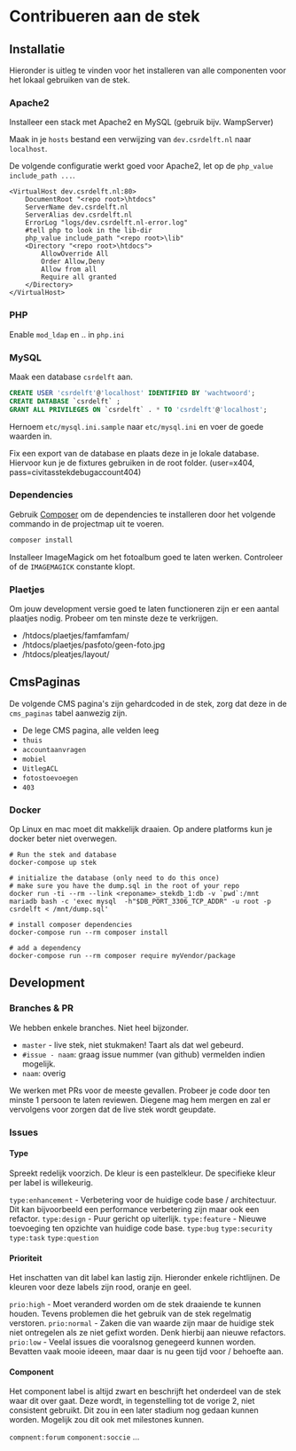 # Contribueren aan de stek

## Installatie
Hieronder is uitleg te vinden voor het installeren van alle componenten voor het lokaal gebruiken van de stek.

### Apache2

Installeer een stack met Apache2 en MySQL (gebruik bijv. WampServer)

Maak in je `hosts` bestand een verwijzing van `dev.csrdelft.nl` naar `localhost`.

De volgende configuratie werkt goed voor Apache2, let op de `php_value include_path ...`.

```
<VirtualHost dev.csrdelft.nl:80>
    DocumentRoot "<repo root>\htdocs"
    ServerName dev.csrdelft.nl
    ServerAlias dev.csrdelft.nl
    ErrorLog "logs/dev.csrdelft.nl-error.log"
    #tell php to look in the lib-dir
    php_value include_path "<repo root>\lib"
    <Directory "<repo root>\htdocs">
        AllowOverride All
        Order Allow,Deny
        Allow from all
        Require all granted
    </Directory>
</VirtualHost>
```

### PHP

Enable `mod_ldap` en .. in `php.ini`

### MySQL

Maak een database `csrdelft` aan.

```SQL
CREATE USER 'csrdelft'@'localhost' IDENTIFIED BY 'wachtwoord';
CREATE DATABASE `csrdelft` ;
GRANT ALL PRIVILEGES ON `csrdelft` . * TO 'csrdelft'@'localhost';
``` 

Hernoem `etc/mysql.ini.sample` naar `etc/mysql.ini` en voer de goede waarden in.

Fix een export van de database en plaats deze in je lokale database.
Hiervoor kun je de fixtures gebruiken in de root folder. (user=x404, pass=civitasstekdebugaccount404)

### Dependencies

Gebruik [Composer](https://getcomposer.org/) om de dependencies te installeren door het volgende commando in de projectmap uit te voeren.

```bash
composer install
```

Installeer ImageMagick om het fotoalbum goed te laten werken. Controleer of de `IMAGEMAGICK` constante klopt.

### Plaetjes

Om jouw development versie goed te laten functioneren zijn er een aantal plaatjes nodig.
Probeer om ten minste deze te verkrijgen.

* /htdocs/plaetjes/famfamfam/
* /htdocs/plaetjes/pasfoto/geen-foto.jpg
* /htdocs/pleatjes/layout/

## CmsPaginas

De volgende CMS pagina's zijn gehardcoded in de stek, zorg dat deze in de `cms_paginas` tabel aanwezig zijn.

* De lege CMS pagina, alle velden leeg
* `thuis`
* `accountaanvragen`
* `mobiel`
* `UitlegACL`
* `fotostoevoegen`
* `403`

### Docker

Op Linux en mac moet dit makkelijk draaien.
Op andere platforms kun je docker beter niet overwegen.

    # Run the stek and database
    docker-compose up stek

    # initialize the database (only need to do this once)
    # make sure you have the dump.sql in the root of your repo
    docker run -ti --rm --link <reponame>_stekdb_1:db -v `pwd`:/mnt mariadb bash -c 'exec mysql  -h"$DB_PORT_3306_TCP_ADDR" -u root -p csrdelft < /mnt/dump.sql'
    
    # install composer dependencies
    docker-compose run --rm composer install
    
    # add a dependency
    docker-compose run --rm composer require myVendor/package

## Development

### Branches & PR
We hebben enkele branches. Niet heel bijzonder.

- `master` -  live stek, niet stukmaken! Taart als dat wel gebeurd.
- `#issue - naam`: graag issue nummer (van github) vermelden indien mogelijk.
- `naam`: overig

We werken met PRs voor de meeste gevallen. Probeer je code door ten minste 1 persoon te laten reviewen.
Diegene mag hem mergen en zal er vervolgens voor zorgen dat de live stek wordt geupdate.


### Issues
#### Type
Spreekt redelijk voorzich. De kleur is een pastelkleur. De specifieke kleur per label is willekeurig.

`type:enhancement` - Verbetering voor de huidige code base / architectuur. Dit kan bijvoorbeeld een performance verbetering zijn maar ook een refactor.
`type:design` - Puur gericht op uiterlijk.
`type:feature` - Nieuwe toevoeging ten opzichte van huidige code base.
`type:bug`
`type:security`
`type:task`
`type:question`

#### Prioriteit
Het inschatten van dit label kan lastig zijn. Hieronder enkele richtlijnen. De kleuren voor deze labels zijn rood, oranje en geel.

`prio:high` - Moet veranderd worden om de stek draaiende te kunnen houden. Tevens problemen die het gebruik van de stek regelmatig verstoren.
`prio:normal` - Zaken die van waarde zijn maar de huidige stek niet ontregelen als ze niet gefixt worden. Denk hierbij aan nieuwe refactors.
`prio:low` - Veelal issues die vooralsnog genegeerd kunnen worden. Bevatten vaak mooie ideeen, maar daar is nu geen tijd voor / behoefte aan.

#### Component
Het component label is altijd zwart en beschrijft het onderdeel van de stek waar dit over gaat. Deze wordt, in tegenstelling tot de vorige 2, niet consistent gebruikt. Dit zou in een later stadium nog gedaan kunnen worden. Mogelijk zou dit ook met milestones kunnen.

`compnent:forum`
`component:soccie`
...
